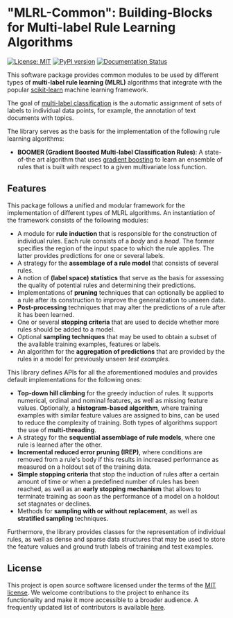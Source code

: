 # "MLRL-Common": Building-Blocks for Multi-label Rule Learning Algorithms 

[![License: MIT](https://img.shields.io/badge/License-MIT-yellow.svg)](https://opensource.org/licenses/MIT)
[![PyPI version](https://badge.fury.io/py/mlrl-common.svg)](https://badge.fury.io/py/mlrl-common)
[![Documentation Status](https://readthedocs.org/projects/mlrl-boomer/badge/?version=latest)](https://mlrl-boomer.readthedocs.io/en/latest/?badge=latest)

This software package provides common modules to be used by different types of **multi-label rule learning (MLRL)** algorithms that integrate with the popular [scikit-learn](https://scikit-learn.org) machine learning framework.

The goal of [multi-label classification](https://en.wikipedia.org/wiki/Multi-label_classification) is the automatic assignment of sets of labels to individual data points, for example, the annotation of text documents with topics.

The library serves as the basis for the implementation of the following rule learning algorithms:

* **BOOMER (Gradient Boosted Multi-label Classification Rules)**: A state-of-the art algorithm that uses [gradient boosting](https://en.wikipedia.org/wiki/Gradient_boosting) to learn an ensemble of rules that is built with respect to a given multivariate loss function.

## Features

This package follows a unified and modular framework for the implementation of different types of MLRL algorithms. An instantiation of the framework consists of the following modules:

* A module for **rule induction** that is responsible for the construction of individual rules. Each rule consists of a *body* and a *head*. The former specifies the region of the input space to which the rule applies. The latter provides predictions for one or several labels.  
* A strategy for the **assemblage of a rule model** that consists of several rules.
* A notion of **(label space) statistics** that serve as the basis for assessing the quality of potential rules and determining their predictions.
* Implementations of **pruning** techniques that can optionally be applied to a rule after its construction to improve the generalization to unseen data.
* **Post-processing** techniques that may alter the predictions of a rule after it has been learned.
* One or several **stopping criteria** that are used to decide whether more rules should be added to a model.
* Optional **sampling techniques** that may be used to obtain a subset of the available training examples, features or labels.
* An algorithm for the **aggregation of predictions** that are provided by the rules in a model for previously unseen *test examples*.

This library defines APIs for all the aforementioned modules and provides default implementations for the following ones:

* **Top-down hill climbing** for the greedy induction of rules. It supports numerical, ordinal and nominal features, as well as missing feature values. Optionally, a **histogram-based algorithm**, where training examples with similar feature values are assigned to bins, can be used to reduce the complexity of training. Both types of algorithms support the use of **multi-threading**.
* A strategy for the **sequential assemblage of rule models**, where one rule is learned after the other.
* **Incremental reduced error pruning (IREP)**, where conditions are removed from a rule's body if this results in increased performance as measured on a holdout set of the training data.
* **Simple stopping criteria** that stop the induction of rules after a certain amount of time or when a predefined number of rules has been reached, as well as an **early stopping mechanism** that allows to terminate training as soon as the performance of a model on a holdout set stagnates or declines.
* Methods for **sampling with or without replacement**, as well as **stratified sampling** techniques.

Furthermore, the library provides classes for the representation of individual rules, as well as dense and sparse data structures that may be used to store the feature values and ground truth labels of training and test examples.

## License

This project is open source software licensed under the terms of the [MIT license](../../../LICENSE.md). We welcome contributions to the project to enhance its functionality and make it more accessible to a broader audience. A frequently updated list of contributors is available [here](../../../CONTRIBUTORS.md). 
